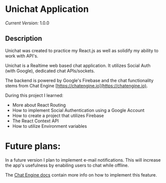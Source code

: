 # Unichat Application

_Current Version:_ 1.0.0

## Description

Unichat was created to practice my React.js as well as solidify my ability to
work with API's.

Unichat is a Realtime web based chat application. It utilizes Social Auth (with
Google), dedicated chat APIs/sockets.

The backend is powered by Google's Firebase and the chat functionality stems
from Chat Engine [https://chatengine.io](https://chatengine.io).

During this project I learned: 
- More about React Routing
- How to implement Social Authentication using a Google Account
- How to create a project that utilizes Firebase
- The React Context API
- How to utilize Environment variables

# Future plans:

In a future version I plan to implement e-mail notifications. This will increase
the app's usefulness by enabiling users to chat while offline.

The [Chat Engine docs](https://chatengine.io/docs/email_notifications) contain
more info on how to implement this feature.
